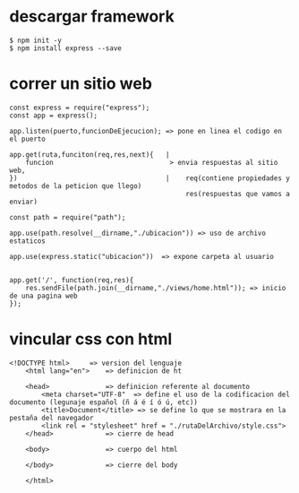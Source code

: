 # descargar framework
    $ npm init -y
    $ npm install express --save

# correr un sitio web

    const express = require("express");
    const app = express();

    app.listen(puerto,funcionDeEjecucion); => pone en linea el codigo en el puerto
    
    app.get(ruta,funciton(req,res,next){   |
        funcion                             > envia respuestas al sitio web, 
    })                                     |    req(contiene propiedades y metodos de la peticion que llego)
                                                res(respuestas que vamos a enviar)

    const path = require("path");

    app.use(path.resolve(__dirname,"./ubicacion")) => uso de archivo estaticos

    app.use(express.static("ubicacion"))  => expone carpeta al usuario


    app.get('/', function(req,res){
        res.sendFile(path.join(__dirname,"./views/home.html")); => inicio de una pagina web 
    });

# vincular css con html

    <!DOCTYPE html>     => version del lenguaje 
        <html lang="en">    => definicion de ht

        <head>              => definicion referente al documento
            <meta charset="UTF-8"  => define el uso de la codificacion del documento (legunaje español (ñ á é í ó ú, etc))            
            <title>Document</title> => se define lo que se mostrara en la pestaña del navegador
            <link rel = "stylesheet" href = "./rutaDelArchivo/style.css"> 
        </head>             => cierre de head           

        <body>              => cuerpo del html 
                
        </body>             => cierre del body

        </html>
